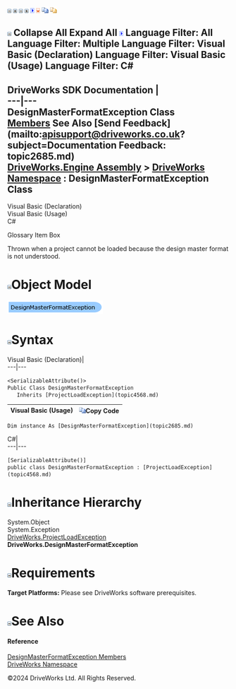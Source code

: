 ![](dotnetimages/collapse.gif) ![](dotnetimages/expand.gif) ![](dotnetimages/collapse.gif) ![](dotnetimages/expand.gif) ![](dotnetimages/drpdown.gif) ![](dotnetimages/drpdown_orange.gif) ![](dotnetimages/copycode.gif) ![](dotnetimages/copycodeHighlight.gif)

![](dotnetimages/collapse.gif) Collapse All Expand All ![](dotnetimages/drpdown.gif) Language Filter: All  Language Filter: Multiple  Language Filter: Visual Basic (Declaration) Language Filter: Visual Basic (Usage) Language Filter: C#  
---  
DriveWorks SDK Documentation  |   
---|---  
DesignMasterFormatException Class   
[Members](topic2686.md) See Also [Send Feedback](mailto:apisupport@driveworks.co.uk?subject=Documentation Feedback: topic2685.md)  
[DriveWorks.Engine Assembly](topic2156.md) > [DriveWorks Namespace](topic2159.md) : DesignMasterFormatException Class  
---  
  
Visual Basic (Declaration)    
Visual Basic (Usage)    
C# 

Glossary Item Box

Thrown when a project cannot be loaded because the design master format is not understood. 

# ![](dotnetimages/collapse.gif)Object Model

![](dotnetdiagramimages/image106.png)

# ![](dotnetimages/collapse.gif)Syntax

Visual Basic (Declaration)|   
---|---  
      
    
    <SerializableAttribute()>
    Public Class DesignMasterFormatException 
       Inherits [ProjectLoadException](topic4568.md)  
  
Visual Basic (Usage)| ![](dotnetimages/copycode.gif)Copy Code  
---|---  
      
    
    Dim instance As [DesignMasterFormatException](topic2685.md)  
  
C#|   
---|---  
      
    
    [SerializableAttribute()]
    public class DesignMasterFormatException : [ProjectLoadException](topic4568.md)   
  
# ![](dotnetimages/collapse.gif)Inheritance Hierarchy

System.Object  
System.Exception  
[DriveWorks.ProjectLoadException](topic4568.md)  
**DriveWorks.DesignMasterFormatException**  


# ![](dotnetimages/collapse.gif)Requirements

**Target Platforms:** Please see DriveWorks software prerequisites.

# ![](dotnetimages/collapse.gif)See Also

#### Reference

[DesignMasterFormatException Members](topic2686.md)   
[DriveWorks Namespace](topic2159.md)

©2024 DriveWorks Ltd. All Rights Reserved.
